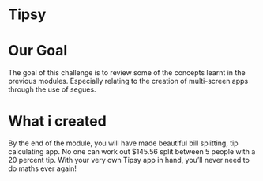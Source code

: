 # Tipsy
# Our Goal
The goal of this challenge is to review some of the concepts learnt in the previous modules. Especially relating to the creation of multi-screen apps through the use of segues.



# What i  created
By the end of the module, you will have made beautiful bill splitting, tip calculating app. No one can work out $145.56 split between 5 people with a 20 percent tip. With your very own Tipsy app in hand, you’ll never need to do maths ever again!
